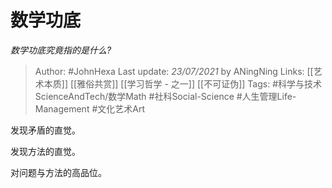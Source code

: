 # 数学功底
*数学功底究竟指的是什么?*

> Author: #JohnHexa
Last update: *23/07/2021* by ANingNing
Links: [[艺术本质]] [[雅俗共赏]] [[学习哲学 - 之一]] [[不可证伪]] 
Tags: #科学与技术ScienceAndTech/数学Math #社科Social-Science #人生管理Life-Management #文化艺术Art 

 
发现矛盾的直觉。

发现方法的直觉。

对问题与方法的高品位。



